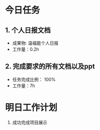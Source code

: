 # 今日任务

## 1. 个人日报文档
- 成果物: 温福能个人日报
- 工作量：0.2h  

## 2. 完成要求的所有文档以及ppt
- 任务完成比例： 100%
- 工作量：7h

# 明日工作计划

1. 成功完成项目展示